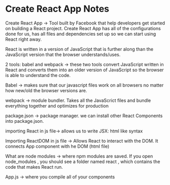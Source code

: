 # Create React App Notes

Create React App -> Tool built by Facebook that help developers get started on building a React project. Create React App has all of the configurations done for us, has all files and dependencies set up so we can start using React right away.

React is written in a version of JavaScript that is further along than the JavaScript version that the browser understands/uses.

2 tools: babel and webpack -> these two tools convert JavaScript written in React and converts them into an older version of JavaScript so the browser is able to understand the code.

Babel -> makes sure that our javascript files work on all browsers no matter how new/old the browser versions are.

webpack -> module bundler. Takes all the JavaScrict files and bundle everything together and optimizes for production

package.json -> package manager. we can install other React Components into package.json.

importing React in js file-> allows us to write JSX: html like syntax

Importing ReactDOM in js file -> Allows React to interact with the DOM. It connects App component with he DOM (html file)

What are node modules -> where npm modules are saved. If you open node_modules , you should see a folder named react , which contains the code that makes React run.

App.js -> where you compile all of your components
